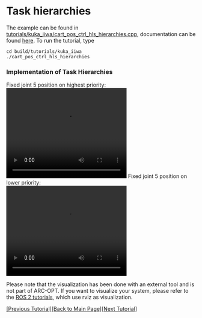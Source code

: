 # Task hierarchies

The example can be found in [tutorials/kuka_iiwa/cart_pos_ctrl_hls_hierarchies.cpp](https://github.com/ARC-OPT/wbc/blob/master/tutorials/kuka_iiwa/cart_pos_ctrl_hls_hierarchies.cpp), documentation can be found [here](https://arc-opt.github.io/wbc/cart__pos__ctrl__hls__hierarchies_8cpp.html). To run the tutorial, type
```
cd build/tutorials/kuka_iiwa
./cart_pos_ctrl_hls_hierarchies
```

### Implementation of Task Hierarchies

Fixed joint 5 position on highest priority:<br>
<video width="320" height="240" controls>
   <source type="video/mp4"  src="https://raw.githubusercontent.com/ARC-OPT/ARC-OPT/master/videos/task_hierarchies_1.mp4"/>
</video>
Fixed joint 5 position on lower priority:<br>
<video width="320" height="240" controls>
   <source type="video/mp4"  src="https://raw.githubusercontent.com/ARC-OPT/ARC-OPT/master/videos/task_hierarchies_2.mp4"/>
</video>

Please note that the visualization has been done with an external tool and is not part of ARC-OPT. If you want to visualize your system, please refer to the [ROS 2 tutorials](https://arc-opt.github.io/Documentation/tutorials/ros2_introduction.html), which use rviz as visualization.

[[Previous Tutorial]](https://arc-opt.github.io/Documentation/tutorials/vel_adapt_task_weights.html)[[Back to Main Page]](https://arc-opt.github.io/Documentation)[[Next Tutorial]](https://arc-opt.github.io/Documentation/tutorials/vel_floating_base_robots.html)


